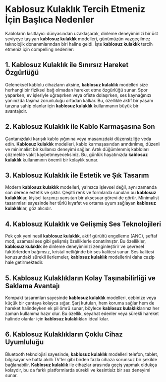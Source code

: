 # Kablosuz Kulaklık Tercih Etmeniz İçin Başlıca Nedenler

Kabloların kısıtlayıcı dünyasından uzaklaşarak, dinleme deneyiminizi bir üst seviyeye taşıyan **kablosuz kulaklık** modelleri, günümüzün vazgeçilmez teknolojik donanımlarından biri haline geldi. İşte **kablosuz kulaklık** tercih etmeniz için compelling nedenler:

## 1. Kablosuz Kulaklık ile Sınırsız Hareket Özgürlüğü

Geleneksel kablolu cihazların aksine, **kablosuz kulaklık** modelleri size herhangi bir fiziksel bağ olmadan hareket etme özgürlüğü sunar. Spor yaparken, ev işleriyle uğraşırken veya ofiste dolaşırken, ses kaynağınızı yanınızda taşıma zorunluluğu ortadan kalkar. Bu, özellikle aktif bir yaşam tarzına sahip olanlar için **kablosuz kulaklık** kullanmanın büyük bir avantajıdır.

## 2. Kablosuz Kulaklık ile Kablo Karmaşasına Son

Çantanızdaki karışık kablo yığınına veya masanızdaki düzensizliğe veda edin. **Kablosuz kulaklık** modelleri, kablo karmaşasından arındırılmış, düzenli ve minimalist bir kullanıcı deneyimi sağlar. Artık düğümlenmiş kabloları çözmekle vakit kaybetmeyeceksiniz. Bu, günlük hayatınızda **kablosuz kulaklık** kullanımının önemli bir kolaylık sunar.

## 3. Kablosuz Kulaklık ile Estetik ve Şık Tasarım

Modern **kablosuz kulaklık** modelleri, yalnızca işlevsel değil, aynı zamanda son derece estetik ve şıktır. Çeşitli renk ve formlarda sunulan bu **kablosuz kulaklık**lar, kişisel tarzınızı yansıtan bir aksesuar görevi de görür. Minimalist tasarımları sayesinde her türlü kıyafet ve ortama uyum sağlayan **kablosuz kulaklık**lar, göz alıcıdır.

## 4. Kablosuz Kulaklık ve Gelişmiş Ses Teknolojileri

Pek çok yeni nesil **kablosuz kulaklık**, aktif gürültü engelleme (ANC), şeffaf mod, uzamsal ses gibi gelişmiş özelliklerle donatılmıştır. Bu özellikler, **kablosuz kulaklık** ile dinleme deneyiminizi zenginleştirir ve çevresel faktörlerden bağımsız, kristal netliğinde bir ses kalitesi sunar. Ses kalitesi konusundaki sürekli ilerlemeler, **kablosuz kulaklık** modellerini daha cazip hale getirmektedir.

## 5. Kablosuz Kulaklıkların Kolay Taşınabilirliği ve Saklama Avantajı

Kompakt tasarımları sayesinde **kablosuz kulaklık** modelleri, cebinize veya küçük bir çantaya kolayca sığar. Şarj kutuları, hem koruma sağlar hem de hareket halindeyken ek pil ömrü sunar, böylece **kablosuz kulaklık**larınız her zaman kullanıma hazır olur. Bu özellik, seyahat edenler veya sürekli hareket halinde olanlar için **kablosuz kulaklık**ları ideal kılar.

## 6. Kablosuz Kulaklıkların Çoklu Cihaz Uyumluluğu

Bluetooth teknolojisi sayesinde, **kablosuz kulaklık** modelleri telefon, tablet, bilgisayar ve hatta akıllı TV'ler gibi birden fazla cihaza sorunsuz bir şekilde bağlanabilir. **Kablosuz kulaklık** ile cihazlar arasında geçiş yapmak oldukça kolaydır, bu da farklı platformlarda sürekli ve kesintisiz bir ses deneyimi sunar.